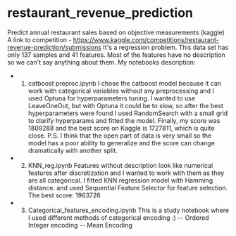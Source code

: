 # restaurant_revenue_prediction
Predict annual restaurant sales based on objective measurements (kaggle)
A link to competition - https://www.kaggle.com/competitions/restaurant-revenue-prediction/submissions
It's a regression problem. This data set has only 137 samples and 41 features. Most of the features have no description so we can't say anything about them. 
My notebooks description: 

- 1. catboost preproc.ipynb 
I chose the catboost model because it can work with categorical variables without any preprocessing and I used Optuna for hyperparameters tuning. I wanted to use LeaveOneOut, but with Optuna it could be to slow, so after the best hyperparameters were found I used RandomSearch with a small grid to clarify hyperparams and fitted the model. Finally, my score was 1809288 and the best score on Kaggle is 1727811, which is quite close. 
P.S. I think that the open part of data is very small so the model has a poor ability to generalize and the score can change dramatically with another split. 

- 2. KNN_reg.ipynb 
Features without description look like numerical features after discretization and I wanted to work with them as they are all categorical. I fitted KNN regression model with Hamming distance. and used Sequential Feature Selector for feature selection. The best score: 1963726

- 3. Categorical_features_encoding.ipynb 
This is a study notebook where I used different methods of categorical encoding :) 
-- Ordered Integer encoding
-- Mean Encoding
